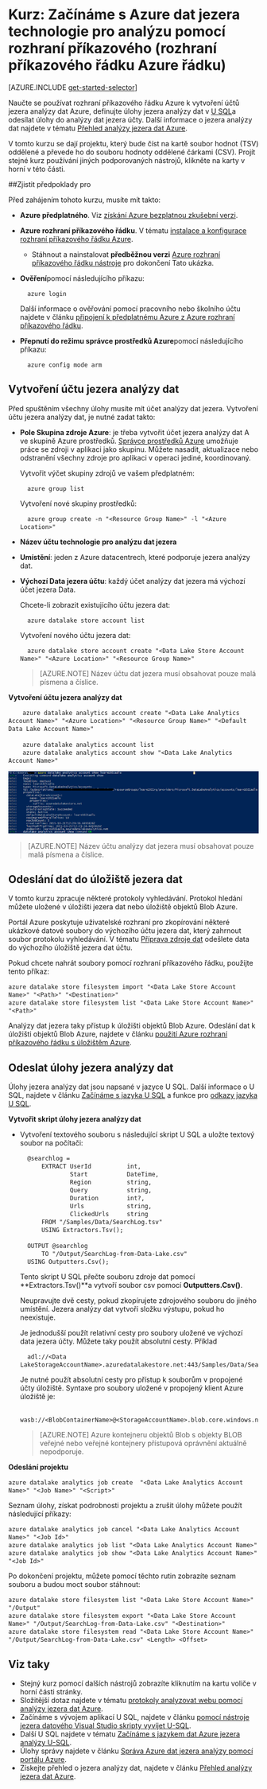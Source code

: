 <properties 
   pageTitle="Začínáme s Azure dat jezera technologie pro analýzu pomocí rozhraní příkazového řádku Azure | Microsoft Azure" 
   description="Naučte se používat rozhraní Azure příkazového řádku pro vytvoření účtu úložiště jezera dat, vytvořit analýzy dat jezera úlohy pomocí U SQL a odesílat úkoly. " 
   services="data-lake-analytics" 
   documentationCenter="" 
   authors="edmacauley" 
   manager="jhubbard" 
   editor="cgronlun"/>
 
<tags
   ms.service="data-lake-analytics"
   ms.devlang="na"
   ms.topic="hero-article"
   ms.tgt_pltfrm="na"
   ms.workload="big-data" 
   ms.date="05/16/2016"
   ms.author="edmaca"/>

# <a name="tutorial-get-started-with-azure-data-lake-analytics-using-azure-command-line-interface-cli"></a>Kurz: Začínáme s Azure dat jezera technologie pro analýzu pomocí rozhraní příkazového (rozhraní příkazového řádku Azure řádku)

[AZURE.INCLUDE [get-started-selector](../../includes/data-lake-analytics-selector-get-started.md)]


Naučte se používat rozhraní příkazového řádku Azure k vytvoření účtů jezera analýzy dat Azure, definujte úlohy jezera analýzy dat v [U SQL](data-lake-analytics-u-sql-get-started.md)a odesílat úlohy do analýzy dat jezera účty. Další informace o jezera analýzy dat najdete v tématu [Přehled analýzy jezera dat Azure](data-lake-analytics-overview.md).

V tomto kurzu se dají projektu, který bude číst na kartě soubor hodnot (TSV) oddělené a převede ho do souboru hodnoty oddělené čárkami (CSV). Projít stejné kurz používání jiných podporovaných nástrojů, klikněte na karty v horní v této části.

##<a name="prerequisites"></a>Zjistit předpoklady pro

Před zahájením tohoto kurzu, musíte mít takto:

- **Azure předplatného**. Viz [získání Azure bezplatnou zkušební verzi](https://azure.microsoft.com/pricing/free-trial/).
- **Azure rozhraní příkazového řádku**. V tématu [instalace a konfigurace rozhraní příkazového řádku Azure](../xplat-cli-install.md).
    - Stáhnout a nainstalovat **předběžnou verzi** [Azure rozhraní příkazového řádku nástroje](https://github.com/MicrosoftBigData/AzureDataLake/releases) pro dokončení Tato ukázka.
- **Ověření**pomocí následujícího příkazu:

        azure login
    Další informace o ověřování pomocí pracovního nebo školního účtu najdete v článku [připojení k předplatnému Azure z Azure rozhraní příkazového řádku](../xplat-cli-connect.md).
- **Přepnutí do režimu správce prostředků Azure**pomocí následujícího příkazu:

        azure config mode arm
        
## <a name="create-data-lake-analytics-account"></a>Vytvoření účtu jezera analýzy dat

Před spuštěním všechny úlohy musíte mít účet analýzy dat jezera. Vytvoření účtu jezera analýzy dat, je nutné zadat takto:

- **Pole Skupina zdroje Azure**: je třeba vytvořit účet jezera analýzy dat A ve skupině Azure prostředků. [Správce prostředků Azure](../azure-resource-manager/resource-group-overview.md) umožňuje práce se zdroji v aplikaci jako skupinu. Můžete nasadit, aktualizace nebo odstranění všechny zdroje pro aplikaci v operaci jediné, koordinovaný.  

    Vytvořit výčet skupiny zdrojů ve vašem předplatném:
    
        azure group list 
    
    Vytvoření nové skupiny prostředků:

        azure group create -n "<Resource Group Name>" -l "<Azure Location>"

- **Název účtu technologie pro analýzu dat jezera**
- **Umístění**: jeden z Azure datacentrech, které podporuje jezera analýzy dat.
- **Výchozí Data jezera účtu**: každý účet analýzy dat jezera má výchozí účet jezera Data.

    Chcete-li zobrazit existujícího účtu jezera dat:
    
        azure datalake store account list

    Vytvoření nového účtu jezera dat:

        azure datalake store account create "<Data Lake Store Account Name>" "<Azure Location>" "<Resource Group Name>"

    > [AZURE.NOTE] Název účtu dat jezera musí obsahovat pouze malá písmena a číslice.



**Vytvoření účtu jezera analýzy dat**

        azure datalake analytics account create "<Data Lake Analytics Account Name>" "<Azure Location>" "<Resource Group Name>" "<Default Data Lake Account Name>"

        azure datalake analytics account list
        azure datalake analytics account show "<Data Lake Analytics Account Name>"          

![Zobrazení analýzy dat jezera účtu](./media/data-lake-analytics-get-started-cli/data-lake-analytics-show-account-cli.png)

> [AZURE.NOTE] Název účtu analýzy dat jezera musí obsahovat pouze malá písmena a číslice.


## <a name="upload-data-to-data-lake-store"></a>Odeslání dat do úložiště jezera dat

V tomto kurzu zpracuje některé protokoly vyhledávání.  Protokol hledání můžete uložené v úložišti jezera dat nebo úložiště objektů Blob Azure. 

Portál Azure poskytuje uživatelské rozhraní pro zkopírování některé ukázkové datové soubory do výchozího účtu jezera dat, který zahrnout soubor protokolu vyhledávání. V tématu [Příprava zdroje dat](data-lake-analytics-get-started-portal.md#prepare-source-data) odešlete data do výchozího úložiště jezera dat účtu.

Pokud chcete nahrát soubory pomocí rozhraní příkazového řádku, použijte tento příkaz:

    azure datalake store filesystem import "<Data Lake Store Account Name>" "<Path>" "<Destination>"
    azure datalake store filesystem list "<Data Lake Store Account Name>" "<Path>"

Analýzy dat jezera taky přístup k úložišti objektů Blob Azure.  Odeslání dat k úložišti objektů Blob Azure, najdete v článku [použití Azure rozhraní příkazového řádku s úložištěm Azure](../storage/storage-azure-cli.md).

## <a name="submit-data-lake-analytics-jobs"></a>Odeslat úlohy jezera analýzy dat

Úlohy jezera analýzy dat jsou napsané v jazyce U SQL. Další informace o U SQL, najdete v článku [Začínáme s jazyka U SQL](data-lake-analytics-u-sql-get-started.md) a funkce pro [odkazy jazyka U SQL](http://go.microsoft.com/fwlink/?LinkId=691348).

**Vytvořit skript úlohy jezera analýzy dat**

- Vytvoření textového souboru s následující skript U SQL a uložte textový soubor na počítači:

        @searchlog =
            EXTRACT UserId          int,
                    Start           DateTime,
                    Region          string,
                    Query           string,
                    Duration        int?,
                    Urls            string,
                    ClickedUrls     string
            FROM "/Samples/Data/SearchLog.tsv"
            USING Extractors.Tsv();
        
        OUTPUT @searchlog   
            TO "/Output/SearchLog-from-Data-Lake.csv"
        USING Outputters.Csv();

    Tento skript U SQL přečte souboru zdroje dat pomocí **Extractors.Tsv()**a vytvoří soubor csv pomocí **Outputters.Csv()**. 
    
    Neupravujte dvě cesty, pokud zkopírujete zdrojového souboru do jiného umístění.  Jezera analýzy dat vytvoří složku výstupu, pokud ho neexistuje.
    
    Je jednodušší použít relativní cesty pro soubory uložené ve výchozí data jezera účty. Můžete taky použít absolutní cesty.  Příklad 
    
        adl://<Data LakeStorageAccountName>.azuredatalakestore.net:443/Samples/Data/SearchLog.tsv
        
    Je nutné použít absolutní cesty pro přístup k souborům v propojené účty úložiště.  Syntaxe pro soubory uložené v propojený klient Azure úložiště je:
    
        wasb://<BlobContainerName>@<StorageAccountName>.blob.core.windows.net/Samples/Data/SearchLog.tsv

    >[AZURE.NOTE] Azure kontejneru objektů Blob s objekty BLOB veřejné nebo veřejné kontejnery přístupová oprávnění aktuálně nepodporuje.      

    
**Odeslání projektu**


    azure datalake analytics job create  "<Data Lake Analytics Account Name>" "<Job Name>" "<Script>"
    
    
Seznam úlohy, získat podrobnosti projektu a zrušit úlohy můžete použít následující příkazy:

    azure datalake analytics job cancel "<Data Lake Analytics Account Name>" "<Job Id>"
    azure datalake analytics job list "<Data Lake Analytics Account Name>"
    azure datalake analytics job show "<Data Lake Analytics Account Name>" "<Job Id>"

Po dokončení projektu, můžete pomocí těchto rutin zobrazíte seznam souboru a budou moct soubor stáhnout:
    
    azure datalake store filesystem list "<Data Lake Store Account Name>" "/Output"
    azure datalake store filesystem export "<Data Lake Store Account Name>" "/Output/SearchLog-from-Data-Lake.csv" "<Destination>"
    azure datalake store filesystem read "<Data Lake Store Account Name>" "/Output/SearchLog-from-Data-Lake.csv" <Length> <Offset>

## <a name="see-also"></a>Viz taky

- Stejný kurz pomocí dalších nástrojů zobrazíte kliknutím na kartu voliče v horní části stránky.
- Složitější dotaz najdete v tématu [protokoly analyzovat webu pomocí analýzy jezera dat Azure](data-lake-analytics-analyze-weblogs.md).
- Začínáme s vývojem aplikací U SQL, najdete v článku [pomocí nástroje jezera datového Visual Studio skripty vyvíjet U-SQL](data-lake-analytics-data-lake-tools-get-started.md).
- Další U SQL najdete v tématu [Začínáme s jazykem dat Azure jezera analýzy U-SQL](data-lake-analytics-u-sql-get-started.md).
- Úlohy správy najdete v článku [Správa Azure dat jezera analýzy pomocí portálu Azure](data-lake-analytics-manage-use-portal.md).
- Získejte přehled o jezera analýzy dat, najdete v článku [Přehled analýzy jezera dat Azure](data-lake-analytics-overview.md).

